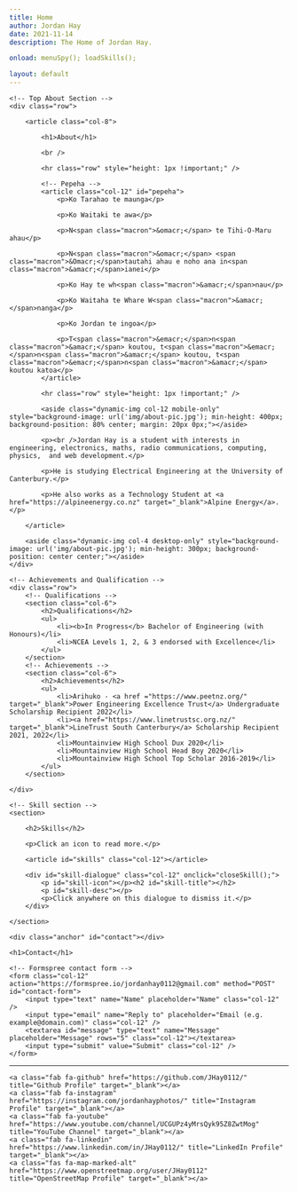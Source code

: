 ```yaml
---
title: Home
author: Jordan Hay
date: 2021-11-14
description: The Home of Jordan Hay.

onload: menuSpy(); loadSkills();

layout: default
---
```


<div id="about" class="anchor"></div>

<!-- About -->
<section>

    <!-- Top About Section -->
    <div class="row">

        <article class="col-8">
            
            <h1>About</h1>

            <br />

            <hr class="row" style="height: 1px !important;" />

            <!-- Pepeha -->
            <article class="col-12" id="pepeha">
                <p>Ko Tarahao te maunga</p>
                
                <p>Ko Waitaki te awa</p>

                <p>N<span class="macron">&omacr;</span> te Tihi-O-Maru ahau</p>

                <p>N<span class="macron">&omacr;</span> <span class="macron">&Omacr;</span>tautahi ahau e noho ana in<span class="macron">&amacr;</span>ianei</p>

                <p>Ko Hay te wh<span class="macron">&amacr;</span>nau</p>

                <p>Ko Waitaha te Whare W<span class="macron">&amacr;</span>nanga</p>

                <p>Ko Jordan te ingoa</p>

                <p>T<span class="macron">&emacr;</span>n<span class="macron">&amacr;</span> koutou, t<span class="macron">&emacr;</span>n<span class="macron">&amacr;</span> koutou, t<span class="macron">&emacr;</span>n<span class="macron">&amacr;</span> koutou katoa</p>
            </article>

            <hr class="row" style="height: 1px !important;" />

            <aside class="dynamic-img col-12 mobile-only" style="background-image: url('img/about-pic.jpg'); min-height: 400px; background-position: 80% center; margin: 20px 0px;"></aside>

            <p><br />Jordan Hay is a student with interests in engineering, electronics, maths, radio communications, computing, physics,  and web development.</p>

            <p>He is studying Electrical Engineering at the University of Canterbury.</p>

            <p>He also works as a Technology Student at <a href="https://alpineenergy.co.nz" target="_blank">Alpine Energy</a>.</p>

        </article>

        <aside class="dynamic-img col-4 desktop-only" style="background-image: url('img/about-pic.jpg'); min-height: 300px; background-position: center center;"></aside>
    </div>

    <!-- Achievements and Qualification -->
    <div class="row">
        <!-- Qualifications -->
        <section class="col-6">
            <h2>Qualifications</h2>
            <ul>
                <li><b>In Progress</b> Bachelor of Engineering (with Honours)</li>
                <li>NCEA Levels 1, 2, & 3 endorsed with Excellence</li>
            </ul>
        </section>
        <!-- Achievements -->
        <section class="col-6">
            <h2>Achievements</h2>
            <ul>
                <li>Arihuko - <a href ="https://www.peetnz.org/" target="_blank">Power Engineering Excellence Trust</a> Undergraduate Scholarship Recipient 2022</li>
                <li><a href="https://www.linetrustsc.org.nz/" target="_blank">LineTrust South Canterbury</a> Scholarship Recipient 2021, 2022</li>
                <li>Mountainview High School Dux 2020</li>
                <li>Mountainview High School Head Boy 2020</li>
                <li>Mountainview High School Top Scholar 2016-2019</li>
            </ul>
        </section>

    </div>

    <!-- Skill section -->
    <section>

        <h2>Skills</h2>

        <p>Click an icon to read more.</p>

        <article id="skills" class="col-12"></article>

        <div id="skill-dialogue" class="col-12" onclick="closeSkill();">
            <p id="skill-icon"></p><h2 id="skill-title"></h2>
            <p id="skill-desc"></p>
            <p>Click anywhere on this dialogue to dismiss it.</p>
        </div>

    </section>

</section>

<!-- Contact -->
<section id="contact-section">

    <div class="anchor" id="contact"></div>

    <h1>Contact</h1>

    <!-- Formspree contact form -->
    <form class="col-12" action="https://formspree.io/jordanhay0112@gmail.com" method="POST" id="contact-form">
        <input type="text" name="Name" placeholder="Name" class="col-12" />
        <input type="email" name="Reply to" placeholder="Email (e.g. example@domain.com)" class="col-12" />
        <textarea id="message" type="text" name="Message" placeholder="Message" rows="5" class="col-12"></textarea>
        <input type="submit" value="Submit" class="col-12" />
    </form>

</section>

<!-- Links -->

<div class="anchor" id="links"></div>

<hr />

<section id="links-section">

    <a class="fab fa-github" href="https://github.com/JHay0112/" title="Github Profile" target="_blank"></a>
    <a class="fab fa-instagram" href="https://instagram.com/jordanhayphotos/" title="Instagram Profile" target="_blank"></a>
    <a class="fab fa-youtube" href="https://www.youtube.com/channel/UCGUPz4yMrsQyk95Z8ZwtMog" title="YouTube Channel" target="_blank"></a>
    <a class="fab fa-linkedin" href="https://www.linkedin.com/in/JHay0112/" title="LinkedIn Profile" target="_blank"></a>
    <a class="fas fa-map-marked-alt" href="https://www.openstreetmap.org/user/JHay0112" title="OpenStreetMap Profile" target="_blank"></a>

</section>